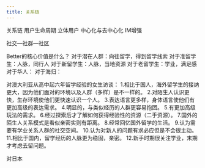 ```yaml
---
title: 关系链
---
```


关系链
用户生命周期
立体用户
中心化与去中心化
IM增强

社交—社群—社区

Better的核心价值是什么？
对于潜在人群：向往留学，得到留学线索
对于准留学生：人脉，同行人
对于新留学生：人脉，当地资源
对于老留学生：学业，满足感
对于华人：
对于海归：

对澳大利亚从高中起六年留学经验的女生访谈：
1.相比于国人，海外留学生的接纳更大，因为他们面对的环境以及人群（多样）是不一样的。
2.对陌生人认识更快，生存环境使他们更快速认识一个人。
3.表达语言更多样，身体语言使他们有更加高级的表达需求。
4.明显的，与类似经历的人群更容易抱团。
5.有更加高级玩法的需求。
6.经过探索后才了解如何获得经验性的资源（二手资源）。
7.国外的陌生人关系模式是看似亲密实则有距离。
8.经常回忆国外留学的生活。
9.认为需要有学业关系人群的社交空间。
10.认为对新人的问题有求必应但是不会很主动。
11.相比于国内，留学经历的人脉更为稳固，亲密。
12.新手时期很关注学业，末期才考虑去留问题。

对日本



